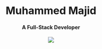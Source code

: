 <h1 align="center">Muhammed Majid</h1>
<h4 align="center">A Full-Stack Developer</h4>

<p align="center">
  <img src="https://github-readme-stats.vercel.app/api?username=majid-nope&theme=vision-friendly-dark&show_icons=true"/>
</p>




